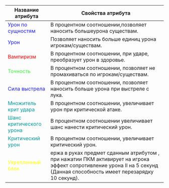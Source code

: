 | Название атрибута  | Свойства атрибута  | 
| ------------ | ------------ |
| <span style="color:rgb(31, 31, 240)">Урон по сущностям</span> | В процентном соотношении,позволяет наносить большеурона существам. | 
| <span style="color:rgb(31, 31, 240)">Урон</span> | Позволяет наносить больше единиц урона игрокам/существам.  |
| <span style="color:rgb(255, 3, 3)">Вампиризм</span> | В процентном соотношении, при ударе, преобразует урон в здоровье. | 
| <span style="color:rgb(51, 255, 51)">Точность</span> | В процентном соотношении, позволяет не промахиваться по игрокам/существам.  |
| <span style="color:rgb(31, 31, 240)">Сила выстрела</span> | В процентном соотношении, позволяет наносить больше урона при выстреле с лука. | 
| <span style="color:rgb(0, 153, 153)">Множитель крит удара</span> | В процентном соотношении, увеличивает урон при критической атаке.  |
| <span style="color:rgb(0, 153, 153)">Шанс критического урона</span> | В процентном соотношении увеличивает шанс нанести критический урон. | 
| <span style="color:rgb(0, 153, 153)">Критический урон</span> | В процентном соотношении, увеличивает критический урон.  |
| <span style="color:rgb(255, 255, 0)">Укрепленный блок</span> | ержа в руках предмет сданным атрибутом , при нажатии ПКМ активирует на игрока эффект сопротивление урона II на 5 секунд (Данная способность имеет перезарядку 10 секунд). | 
